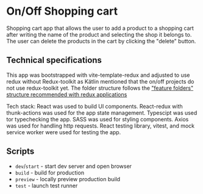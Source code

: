 # On/Off Shopping cart

Shopping cart app that allows the user to add a product to a shopping cart after writing the name of the product and selecting the shop it belongs to. The user can delete the products in the cart by clicking the "delete" button.

## Technical specifications

This app was bootstrapped with vite-template-redux and adjusted to use redux without Redux-toolkit as Kätlin mentioned that the on/off projects do not use redux-toolkit yet. The folder structure follows the ["feature folders" structure recommended with redux applications](https://redux.js.org/faq/code-structure)

Tech stack:
React was used to build UI components.
React-redux with thunk-actions was used for the app state management.
Typescipt was used tor typechecking the app.
SASS was used for styling components.
Axios was used for handling http requests.
React testing library, vitest, and mock service worker were used for testing the app.

## Scripts

- `dev`/`start` - start dev server and open browser
- `build` - build for production
- `preview` - locally preview production build
- `test` - launch test runner

